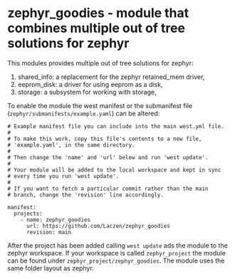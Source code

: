 <!--
  Copyright (c) 2022 Laczen

  SPDX-License-Identifier: Apache-2.0
-->
# zephyr_goodies - module that combines multiple out of tree solutions for zephyr 

This modules provides multiple out of tree solutions for zephyr:

1. shared_info: a replacement for the zephyr retained_mem driver,
2. eeprom_disk: a driver for using eeprom as a disk,
3. storage: a subsystem for working with storage,

To enable the module the west manifest or
the submanifest file (`zephyr/submanifests/example.yaml`) can be altered:

```
# Example manifest file you can include into the main west.yml file.
#
# To make this work, copy this file's contents to a new file,
# 'example.yaml', in the same directory.
#
# Then change the 'name' and 'url' below and run 'west update'.
#
# Your module will be added to the local workspace and kept in sync
# every time you run 'west update'.
#
# If you want to fetch a particular commit rather than the main
# branch, change the 'revision' line accordingly.

manifest:
  projects:
    - name: zephyr_goodies
      url: https://github.com/Laczen/zephyr_goodies
      revision: main
```

After the project has been added calling `west update` ads the module to
the zephyr workspace. If your workspace is called `zephyr_project` the module
can be found under `zephyr_project/zephyr_goodies`. The module uses the same
folder layout as zephyr.